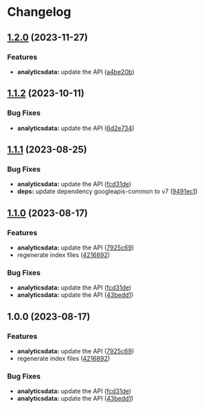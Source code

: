 # Changelog

## [1.2.0](https://github.com/googleapis/google-api-nodejs-client/compare/analyticsdata-v1.1.2...analyticsdata-v1.2.0) (2023-11-27)


### Features

* **analyticsdata:** update the API ([a4be20b](https://github.com/googleapis/google-api-nodejs-client/commit/a4be20b2c8b7c490cfb56532b1604d11283b8634))

## [1.1.2](https://github.com/googleapis/google-api-nodejs-client/compare/analyticsdata-v1.1.1...analyticsdata-v1.1.2) (2023-10-11)


### Bug Fixes

* **analyticsdata:** update the API ([6d2e734](https://github.com/googleapis/google-api-nodejs-client/commit/6d2e734ff0087c5eb3cc9014ee01c7beb193b2cd))

## [1.1.1](https://github.com/googleapis/google-api-nodejs-client/compare/analyticsdata-v1.1.0...analyticsdata-v1.1.1) (2023-08-25)


### Bug Fixes

* **analyticsdata:** update the API ([fcd31de](https://github.com/googleapis/google-api-nodejs-client/commit/fcd31debbcdd0bbfe3a22b84c1737234198c8dd3))
* **deps:** update dependency googleapis-common to v7 ([9491ec1](https://github.com/googleapis/google-api-nodejs-client/commit/9491ec1cdc3c413e7d73edcfcd59cf5c28a7c855))

## [1.1.0](https://github.com/googleapis/google-api-nodejs-client/compare/analyticsdata-v1.0.0...analyticsdata-v1.1.0) (2023-08-17)


### Features

* **analyticsdata:** update the API ([7925c69](https://github.com/googleapis/google-api-nodejs-client/commit/7925c694a20b4fac6ca88697cad0c4abd11959a7))
* regenerate index files ([4216892](https://github.com/googleapis/google-api-nodejs-client/commit/42168925208e087c952d1fc8267847731d05ae9f))


### Bug Fixes

* **analyticsdata:** update the API ([fcd31de](https://github.com/googleapis/google-api-nodejs-client/commit/fcd31debbcdd0bbfe3a22b84c1737234198c8dd3))
* **analyticsdata:** update the API ([43bedd1](https://github.com/googleapis/google-api-nodejs-client/commit/43bedd114a0a89f3dce4a911f5ad44949330a44f))

## 1.0.0 (2023-08-17)


### Features

* **analyticsdata:** update the API ([7925c69](https://github.com/googleapis/google-api-nodejs-client/commit/7925c694a20b4fac6ca88697cad0c4abd11959a7))
* regenerate index files ([4216892](https://github.com/googleapis/google-api-nodejs-client/commit/42168925208e087c952d1fc8267847731d05ae9f))


### Bug Fixes

* **analyticsdata:** update the API ([fcd31de](https://github.com/googleapis/google-api-nodejs-client/commit/fcd31debbcdd0bbfe3a22b84c1737234198c8dd3))
* **analyticsdata:** update the API ([43bedd1](https://github.com/googleapis/google-api-nodejs-client/commit/43bedd114a0a89f3dce4a911f5ad44949330a44f))
